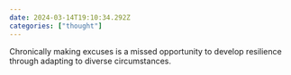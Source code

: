 ```yaml
---
date: 2024-03-14T19:10:34.292Z
categories: ["thought"]
---
```

Chronically making excuses is a missed opportunity to develop resilience through adapting to diverse circumstances.
